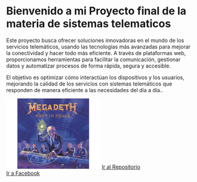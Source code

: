 <!DOCTYPE html><html lang="es">
<head>
    <meta charset="UTF-8">
    <meta name="viewport" content="width=device-width, initial-scale=1">
    <title>Introducción</title>
    <link href="https://cdn.jsdelivr.net/npm/bootstrap@5.3.0/dist/css/bootstrap.min.css" rel="stylesheet">
</head>
<body>
    <div class="container text-center mt-5">
        <h1 class="mb-4">Bienvenido a mi Proyecto final de la materia de sistemas telematicos</h1>
        <p class="lead">Este proyecto busca ofrecer soluciones innovadoras en el mundo de los servicios telemáticos, usando las tecnologías más avanzadas para mejorar la conectividad y hacer todo más eficiente. A través de plataformas web, proporcionamos herramientas para facilitar la comunicación, gestionar datos y automatizar procesos de forma rápida, segura y accesible.

El objetivo es optimizar cómo interactúan los dispositivos y los usuarios, mejorando la calidad de los servicios con sistemas telemáticos que responden de manera eficiente a las necesidades del día a día..</p>
        <img src="img-1.png" alt="Descripción de la imagen" class="img-fluid mb-4" style="max-width: 50%; height: auto;">
        <a href="https://github.com/TU-USUARIO/TU-REPOSITORIO" class="btn btn-primary" target="_blank">Ir al Repositorio</a>
    </div><div class="container text-center mt-5 mb-4">
    <a href="https://www.facebook.com/TU-PERFIL" class="btn btn-secondary" target="_blank">Ir a Facebook</a>
</div>

<script src="https://cdn.jsdelivr.net/npm/bootstrap@5.3.0/dist/js/bootstrap.bundle.min.js"></script>

</body>
</html>
